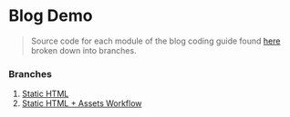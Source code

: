 # Blog Demo

> Source code for each module of the blog coding guide found [here](https://steven-klein.github.io/blog-guide/) broken down into branches.

### Branches

1. [Static HTML](https://github.com/steven-klein/blog-demo/tree/module-1/)
2. [Static HTML + Assets Workflow](https://github.com/steven-klein/blog-demo/tree/module-2/)
